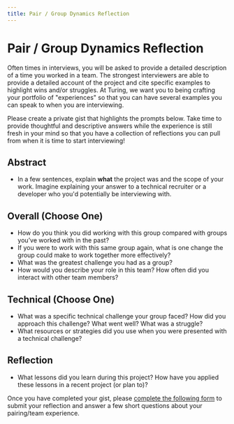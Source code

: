 ```yaml
---
title: Pair / Group Dynamics Reflection
---
```


# Pair / Group Dynamics Reflection
Often times in interviews, you will be asked to provide a detailed description of a time you worked in a team. The strongest interviewers are able to provide a detailed account of the project and cite specific examples to highlight wins and/or struggles. At Turing, we want you to being crafting your portfolio of "experiences" so that you can have several examples you can speak to when you are interviewing.

Please create a private gist that highlights the prompts below. Take time to provide thoughtful and descriptive answers while the experience is still fresh in your mind so that you have a collection of reflections you can pull from when it is time to start interviewing!

## Abstract 

- In a few sentences, explain **what** the project was and the scope of your work. Imagine explaining your answer to a technical recruiter or a developer who you'd potentially be interviewing with.

## Overall (Choose One)

- How do you think you did working with this group compared with groups you’ve worked with in the past?
- If you were to work with this same group again, what is one change the group could make to work together more effectively?
- What was the greatest challenge you had as a group?
- How would you describe your role in this team? How often did you interact with other team members?

## Technical (Choose One)

- What was a specific technical challenge your group faced? How did you approach this challenge? What went well? What was a struggle?
- What resources or strategies did you use when you were presented with a technical challenge?

## Reflection

- What lessons did you learn during this project? How have you applied these lessons in a recent project (or plan to)?

Once you have completed your gist, please [complete the following form](https://forms.gle/CrmGCxTgmaAGvNWPA) to submit your reflection and answer a few short questions about your pairing/team experience.